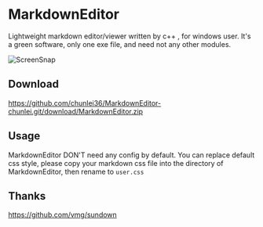 MarkdownEditor
==============

Lightweight markdown editor/viewer written by c++ , for windows user. It's a green software, only one exe file, and need not any other modules.

![ScreenSnap](ScreenSnap.jpg)

Download
--------

<https://github.com/chunlei36/MarkdownEditor-chunlei.git/download/MarkdownEditor.zip>

Usage
-----
MarkdownEditor DON'T need any config by default. You can replace default css style, please copy your markdown css file into the directory of MarkdownEditor, then rename to `user.css` 

Thanks
------
<https://github.com/vmg/sundown>
